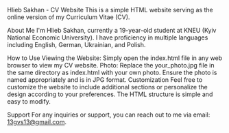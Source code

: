 Hlieb Sakhan - CV Website
This is a simple HTML website serving as the online version of my Curriculum Vitae (CV).

About Me
I'm Hlieb Sakhan, currently a 19-year-old student at KNEU (Kyiv National Economic University). I have proficiency in multiple languages including English, German, Ukrainian, and Polish.

How to Use
Viewing the Website:
Simply open the index.html file in any web browser to view my CV website.
Photo:
Replace the your_photo.jpg file in the same directory as index.html with your own photo.
Ensure the photo is named appropriately and is in JPG format.
Customization
Feel free to customize the website to include additional sections or personalize the design according to your preferences. The HTML structure is simple and easy to modify.

Support
For any inquiries or support, you can reach out to me via email: 13gvs13@gmail.com.

